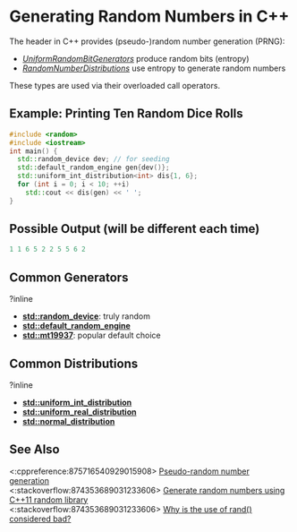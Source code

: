 # Generating Random Numbers in C++

The [<random>](https://en.cppreference.com/w/cpp/header/random)
header in C++ provides (pseudo-)random number generation (PRNG):
- *[UniformRandomBitGenerators](https://en.cppreference.com/w/cpp/named_req/UniformRandomBitGenerators)*
produce random bits (entropy)
- *[RandomNumberDistributions](https://en.cppreference.com/w/cpp/named_req/RandomNumberDistribution)*
use entropy to generate random numbers

These types are used via their overloaded call operators.
## Example: Printing Ten Random Dice Rolls
```cpp
#include <random>
#include <iostream>
int main() {
  std::random_device dev; // for seeding
  std::default_random_engine gen{dev()};
  std::uniform_int_distribution<int> dis{1, 6};
  for (int i = 0; i < 10; ++i)
    std::cout << dis(gen) << ' ';
}
```
## Possible Output (will be different each time)
```cpp
1 1 6 5 2 2 5 5 6 2
```

## Common Generators
?inline
- **[std::random_device](https://en.cppreference.com/w/cpp/numeric/random/random_device)**:
truly random
- **[std::default_random_engine](https://timsong-cpp.github.io/cppwp/n4868/rand.predef#lib:default_random_engine)**
- **[std::mt19937](https://timsong-cpp.github.io/cppwp/n4868/rand.predef#lib:mt19937)**:
popular default choice
  
## Common Distributions
?inline
- **[std::uniform_int_distribution](https://en.cppreference.com/w/cpp/numeric/random/uniform_int_distribution)**
- **[std::uniform_real_distribution](https://en.cppreference.com/w/cpp/numeric/random/uniform_real_distribution)**
- **[std::normal_distribution](https://en.cppreference.com/w/cpp/numeric/random/normal_distribution)**

## See Also
<:cppreference:875716540929015908>
[Pseudo-random number generation](https://en.cppreference.com/w/cpp/numeric/random)  
<:stackoverflow:874353689031233606>
[Generate random numbers using C++11 random library](https://stackoverflow.com/q/19665818/5740428)  
<:stackoverflow:874353689031233606>
[Why is the use of rand() considered bad?](https://stackoverflow.com/q/52869166/5740428)